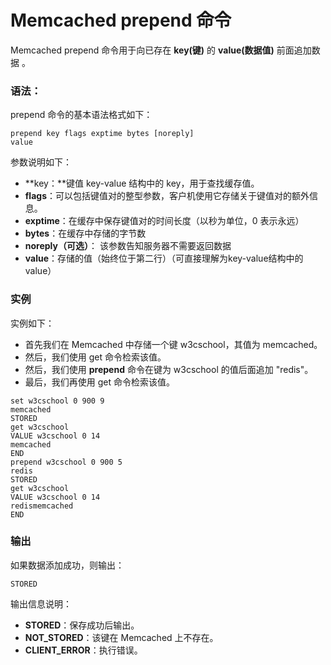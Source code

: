 # Memcached prepend 命令

Memcached prepend 命令用于向已存在 **key(键)** 的 **value(数据值)** 前面追加数据 。

### 语法：

prepend 命令的基本语法格式如下：

```
prepend key flags exptime bytes [noreply]
value
```

参数说明如下：

- **key：**键值 key-value 结构中的 key，用于查找缓存值。
- **flags**：可以包括键值对的整型参数，客户机使用它存储关于键值对的额外信息。
- **exptime**：在缓存中保存键值对的时间长度（以秒为单位，0 表示永远）
- **bytes**：在缓存中存储的字节数
- **noreply（可选）**： 该参数告知服务器不需要返回数据
- **value**：存储的值（始终位于第二行）（可直接理解为key-value结构中的value）

### 实例

实例如下：

- 首先我们在 Memcached 中存储一个键 w3cschool，其值为 memcached。
- 然后，我们使用 get 命令检索该值。
- 然后，我们使用 **prepend** 命令在键为 w3cschool 的值后面追加 "redis"。
- 最后，我们再使用 get 命令检索该值。

```
set w3cschool 0 900 9
memcached
STORED
get w3cschool
VALUE w3cschool 0 14
memcached
END
prepend w3cschool 0 900 5
redis
STORED
get w3cschool
VALUE w3cschool 0 14
redismemcached
END
```

### 输出

如果数据添加成功，则输出：

```
STORED
```

输出信息说明：

- **STORED**：保存成功后输出。
- **NOT_STORED**：该键在 Memcached 上不存在。
- **CLIENT_ERROR**：执行错误。